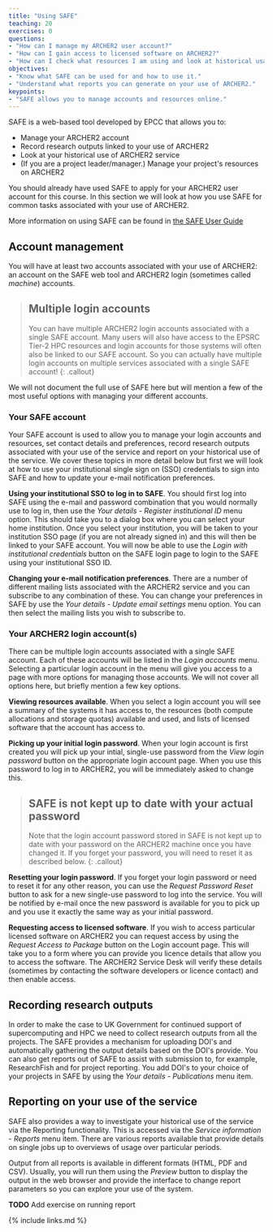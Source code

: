 ```yaml
---
title: "Using SAFE"
teaching: 20
exercises: 0
questions:
- "How can I manage my ARCHER2 user account?"
- "How can I gain access to licensed software on ARCHER2?"
- "How can I check what resources I am using and look at historical usage?"
objectives:
- "Know what SAFE can be used for and how to use it."
- "Understand what reports you can generate on your use of ARCHER2."
keypoints:
- "SAFE allows you to manage accounts and resources online."
---
```


SAFE is a web-based tool developed by EPCC that allows you to:

* Manage your ARCHER2 account
* Record research outputs linked to your use of ARCHER2
* Look at your historical use of ARCHER2 service
* (If you are a project leader/manager.) Manage your project's resources on ARCHER2

You should already have used SAFE to apply for your ARCHER2 user account for this course. In
this section we will look at how you use SAFE for common tasks associated with your use of
ARCHER2.

More information on using SAFE can be found in
[the SAFE User Guide](https://www.archer2.ac.uk/documentation/safe-guide/)

## Account management

You will have at least two accounts associated with your use of ARCHER2: an account on the
SAFE web tool and ARCHER2 login (sometimes called *machine*) accounts.

> ## Multiple login accounts
> You can have multiple ARCHER2 login accounts associated with a single SAFE account. Many
> users will also have access to the EPSRC Tier-2 HPC resources and login accounts for those
> systems will often also be linked to our SAFE account. So you can actually have multiple
> login accounts on multiple services associated with a single SAFE account!
{: .callout}

We will not document the full use of SAFE here but will mention a few of the most useful
options with managing your different accounts.

### Your SAFE account

Your SAFE account is used to allow you to manage your login accounts and resources, set
contact details and preferences, record research outputs associated with your use of the
service and report on your historical use of the service. We cover these topics in more
detail below but first we will look at how to use your institutional single sign on (SSO)
credentials to sign into SAFE and how to update your e-mail notification preferences.

**Using your institutional SSO to log in to SAFE**. You should first log into SAFE using
the e-mail and password combination that you would normally use to log in, then use the
*Your details - Register institutional ID* menu option. This should take you to a dialog
box where you can select your home institution. Once you select your institution, you will
be taken to your institution SSO page (if you are not already signed in) and this will then
be linked to your SAFE account. You will now be able to use the *Login with institutional
credentials* button on the SAFE login page to login to the SAFE using your institutional SSO
ID.

**Changing your e-mail notification preferences**. There are a number of different mailing
lists associated with the ARCHER2 service and you can subscribe to any combination of these.
You can change your preferences in SAFE by use the *Your details - Update email settings*
menu option. You can then select the mailing lists you wish to subscribe to.

### Your ARCHER2 login account(s)

There can be multiple login accounts associated with a single SAFE account. Each of these
accounts will be listed in the *Login accounts* menu. Selecting a particular login account
in the menu will give you access to a page with more options for managing those accounts.
We will not cover all options here, but briefly mention a few key options.

**Viewing resources available**. When you select a login account you will see a summary
of the systems it has access to, the resources (both compute allocations and storage quotas)
available and used, and lists of licensed software that the account has access to.

**Picking up your initial login password**. When your login account is first created you
will pick up your intial, single-use password from the *View login password* button on
the appropriate login account page. When you use this password to log in to ARCHER2, you
will be immediately asked to change this.

> ## SAFE is not kept up to date with your actual password
> Note that the login account password stored in SAFE is not kept up to date with your
> password on the ARCHER2 machine once you have changed it. If you forget your password,
> you will need to reset it as described below.
{: .callout}

**Resetting your login password**. If you forget your login password or need to reset 
it for any other reason, you can use the *Request Password Reset* button to ask for
a new single-use password to log into the service. You will be notified by e-mail once
the new password is available for you to pick up and you use it exactly the same way
as your initial password.

**Requesting access to licensed software**. If you wish to access particular licensed
software on ARCHER2 you can request access by using the *Request Access to Package*
button on the Login account page. This will take you to a form where you can provide 
you licence details that allow you to access the software. The ARCHER2 Service Desk
will verify these details (sometimes by contacting the software developers or licence
contact) and then enable access.

## Recording research outputs

In order to make the case to UK Government for continued support of supercomputing and
HPC we need to collect research outputs from all the projects. The SAFE provides a 
mechanism for uploading DOI's and automatically gathering the output details based on
the DOI's provide. You can also get reports out of SAFE to assist with submission to,
for example, ResearchFish and for project reporting. You add DOI's to your choice of 
your projects in SAFE by using the *Your details - Publications* menu item.

## Reporting on your use of the service

SAFE also provides a way to investigate your historical use of the service via the
Reporting functionality. This is accessed via the *Service information - Reports*
menu item. There are various reports available that provide details on single 
jobs up to overviews of usage over particular periods.

Output from all reports is available in different formats (HTML, PDF and CSV).
Usually, you will run them using the *Preview* button to display the output in the
web browser and provide the interface to change report parameters so you can 
explore your use of the system.

**TODO** Add exercise on running report

{% include links.md %}

